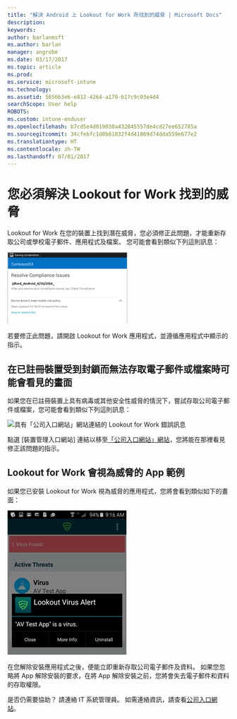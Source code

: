 ```yaml
---
title: "解決 Android 上 Lookout for Work 所找到的威脅 | Microsoft Docs"
description: 
keywords: 
author: barlanmsft
ms.author: barlan
manager: angrobe
ms.date: 03/17/2017
ms.topic: article
ms.prod: 
ms.service: microsoft-intune
ms.technology: 
ms.assetid: 5656b3e6-e812-4264-a170-b17c9c03e4d4
searchScope: User help
ROBOTS: 
ms.custom: intune-enduser
ms.openlocfilehash: b7cd5e4d019030a432845557de4cd27ee652785a
ms.sourcegitcommit: 34cfebfc1d8b81032f4d41869d74dda559e677e2
ms.translationtype: HT
ms.contentlocale: zh-TW
ms.lasthandoff: 07/01/2017
---
```

# <a name="you-need-to-resolve-a-threat-found-by-lookout-for-work"></a>您必須解決 Lookout for Work 找到的威脅

Lookout for Work 在您的裝置上找到潛在威脅，您必須修正此問題，才能重新存取公司或學校電子郵件、應用程式及檔案。 您可能會看到類似下列這則訊息：

![Lookout for Work 在您的裝置上找到威脅](./media/lookout-threat-found-android.png)

若要修正此問題，請開啟 Lookout for Work 應用程式，並遵循應用程式中顯示的指示。

## <a name="what-you-might-see-if-your-enrolled-device-is-blocked-from-accessing-email-or-files"></a>在已註冊裝置受到封鎖而無法存取電子郵件或檔案時可能會看見的畫面

如果您在已註冊裝置上具有病毒或其他安全性威脅的情況下，嘗試存取公司電子郵件或檔案，您可能會看到類似下列這則訊息：

![具有「公司入口網站」網站連結的 Lookout for Work 錯誤訊息](./media/mtd-go-to-device-management-portal-android.png)

點選 [裝置管理入口網站] 連結以移至[「公司入口網站」網站](http://portal.manage.microsoft.com)，您將能在那裡看見修正該問題的指示。

## <a name="example-of-an-app-that-lookout-for-work-sees-as-a-threat"></a>Lookout for Work 會視為威脅的 App 範例

如果您已安裝 Lookout for Work 視為威脅的應用程式，您將會看到類似如下的畫面：

![Lookout for Work 病毒警示訊息的範例](./media/lookout-virus-alert-android.png)

在您解除安裝應用程式之後，便能立即重新存取公司電子郵件及資料。 如果您忽略將 App 解除安裝的要求，在將 App 解除安裝之前，您將會失去電子郵件和資料的存取權限。

是否仍需要協助？ 請連絡 IT 系統管理員。 如需連絡資訊，請查看[公司入口網站](http://portal.manage.microsoft.com)。
